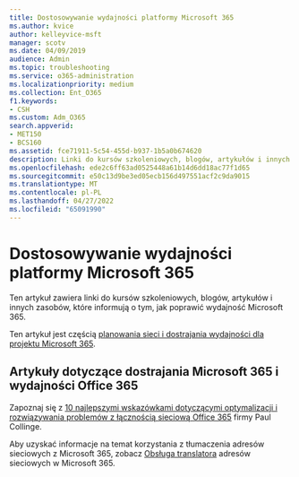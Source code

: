 ```yaml
---
title: Dostosowywanie wydajności platformy Microsoft 365
ms.author: kvice
author: kelleyvice-msft
manager: scotv
ms.date: 04/09/2019
audience: Admin
ms.topic: troubleshooting
ms.service: o365-administration
ms.localizationpriority: medium
ms.collection: Ent_O365
f1.keywords:
- CSH
ms.custom: Adm_O365
search.appverid:
- MET150
- BCS160
ms.assetid: fce71911-5c54-455d-b937-1b5a0b674620
description: Linki do kursów szkoleniowych, blogów, artykułów i innych zasobów, które informują o tym, jak poprawić wydajność Microsoft 365.
ms.openlocfilehash: ede2c6ff63ad0525448a61b14d6dd18ac77f1d65
ms.sourcegitcommit: e50c13d9be3ed05ecb156d497551acf2c9da9015
ms.translationtype: MT
ms.contentlocale: pl-PL
ms.lasthandoff: 04/27/2022
ms.locfileid: "65091990"
---
```

# <a name="tune-microsoft-365-performance"></a>Dostosowywanie wydajności platformy Microsoft 365

Ten artykuł zawiera linki do kursów szkoleniowych, blogów, artykułów i innych zasobów, które informują o tym, jak poprawić wydajność Microsoft 365.
  
Ten artykuł jest częścią [planowania sieci i dostrajania wydajności dla projektu Microsoft 365](./network-planning-and-performance.md).

## <a name="articles-about-fine-tuning-microsoft-365-and-office-365-performance"></a>Artykuły dotyczące dostrajania Microsoft 365 i wydajności Office 365

Zapoznaj się z [10 najlepszymi wskazówkami dotyczącymi optymalizacji i rozwiązywania problemów z łącznością sieciową Office 365](/archive/blogs/onthewire/top-10-tips-for-optimising-troubleshooting-your-office-365-network-connectivity) firmy Paul Collinge.
  
Aby uzyskać informacje na temat korzystania z tłumaczenia adresów sieciowych z Microsoft 365, zobacz [Obsługa translatora](nat-support-with-microsoft-365.md) adresów sieciowych w Microsoft 365.
